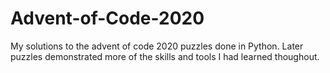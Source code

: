 # Advent-of-Code-2020
My solutions to the advent of code 2020 puzzles done in Python. Later puzzles demonstrated more of the skills and tools I had learned thoughout.
